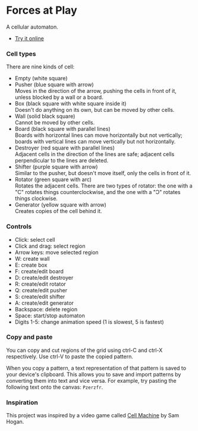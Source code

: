 # Forces at Play
A cellular automaton.

* [Try it online](https://owenbechtel.com/games/forces-at-play)

### Cell types
There are nine kinds of cell:

* Empty (white square)
* Pusher (blue square with arrow)\
  Moves in the direction of the arrow, pushing the cells in
  front of it, unless blocked by a wall or a board.
* Box (black square with white square inside it)\
  Doesn't do anything on its own, but can be moved by other
  cells.
* Wall (solid black square)\
  Cannot be moved by other cells.
* Board (black square with parallel lines)\
  Boards with horizontal lines
  can move horizontally but not vertically; boards with vertical
  lines can move vertically but not horizontally.
* Destroyer (red square with parallel lines)\
  Adjacent cells in the direction of the lines are safe; adjacent
  cells perpendicular to the lines are deleted.
* Shifter (purple square with arrow)\
  Similar to the pusher, but doesn't move itself, only the 
  cells in front of it.
* Rotator (green square with arc)\
  Rotates the adjacent cells. There are two types of rotator:
  the one with a "C" rotates things counterclockwise, and the
  one with a "Ɔ" rotates things clockwise.
* Generator (yellow square with arrow)\
  Creates copies of the cell behind it.

### Controls
* Click: select cell
* Click and drag: select region
* Arrow keys: move selected region
* W: create wall
* E: create box
* F: create/edit board
* D: create/edit destroyer
* R: create/edit rotator
* Q: create/edit pusher
* S: create/edit shifter
* A: create/edit generator
* Backspace: delete region
* Space: start/stop automaton
* Digits 1-5: change animation speed (1 is slowest, 5 is fastest)

### Copy and paste
You can copy and cut regions of the grid using ctrl-C and ctrl-X respectively.
Use ctrl-V to paste the copied pattern.

When you copy a pattern, a text representation of that pattern is saved to your
device's clipboard. This allows you to save and import patterns by converting
them into text and vice versa. For example, try pasting the following text
onto the canvas: `Pzerzfr`.

### Inspiration
This project was inspired by a video game called [Cell Machine](https://samhogan.itch.io/cell-machine)
by Sam Hogan.
